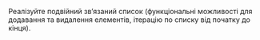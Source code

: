 Реалізуйте подвійний зв’язаний список (функціональні можливості для
додавання та видалення елементів, ітерацію по списку від початку до кінця).